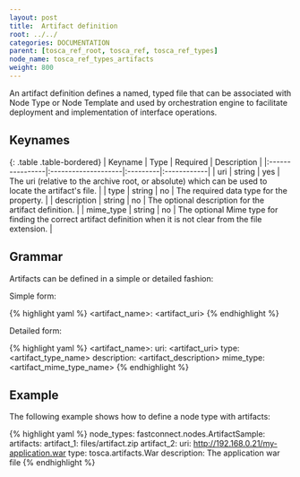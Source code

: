 ```yaml
---
layout: post
title:  Artifact definition
root: ../../
categories: DOCUMENTATION
parent: [tosca_ref_root, tosca_ref, tosca_ref_types]
node_name: tosca_ref_types_artifacts
weight: 800
---
```


An artifact definition defines a named, typed file that can be associated with Node Type or Node Template and used by orchestration engine to facilitate deployment and implementation of interface operations.

## Keynames

{: .table .table-bordered}
| Keyname         | Type                | Required | Description |
|:----------------|:--------------------|:---------|:------------|
| uri             | string              | yes      | The uri (relative to the archive root, or absolute) which can be used to locate the artifact's file. |
| type            | string              | no       | The required data type for the property. |
| description     | string              | no       | The optional description for the artifact definition. |
| mime_type       | string              | no       | The optional Mime type for finding the correct artifact definition when it is not clear from the file extension. |

## Grammar

Artifacts can be defined in a simple or detailed fashion:

Simple form:

{% highlight yaml %}
<artifact_name>: <artifact_uri>
{% endhighlight %}

Detailed form:

{% highlight yaml %}
<artifact_name>:
  uri: <artifact_uri>
  type: <artifact_type_name>
  description: <artifact_description>
  mime_type: <artifact_mime_type_name>
{% endhighlight %}

## Example

The following example shows how to define a node type with artifacts:

{% highlight yaml %}
node_types:
  fastconnect.nodes.ArtifactSample:
    artifacts:
      artifact_1: files/artifact.zip
      artifact_2:
        uri: http://192.168.0.21/my-application.war
        type: tosca.artifacts.War
        description: The application war file
{% endhighlight %}

